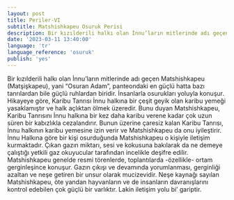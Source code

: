 ```yaml
---
layout: post
title: Periler-VI
subtitle: Matshishkapeu Osuruk Perisi
description: Bir kızılderili halkı olan İnnu’ların mitlerinde adı geçen Matshishkapeu (Matşişkapeu), yani “Osuran Adam”, panteondaki en güçlü hatta bazı tanrılardan bile güçlü ruhlardan biridir. İnsanlarla osurukları yoluyla konuşur.
date: '2023-03-11 13:40:00'
language: 'tr'
language_reference: 'osuruk'
publish: 'yes'
---
```

Bir kızılderili halkı olan İnnu’ların mitlerinde adı geçen Matshishkapeu (Matşişkapeu), yani “Osuran Adam”, panteondaki en güçlü hatta bazı tanrılardan bile güçlü ruhlardan biridir. İnsanlarla osurukları yoluyla konuşur.
Hikayeye göre,  Karibu Tanrısı İnnu halkına bir çeşit geyik olan karibu yemeği yasaklamıştır ve halk açlıktan ölmek üzeredir. Bunu duyan Matshishkapeu, Karibu Tanrısını İnnu halkına bir kez daha karibu verene kadar çok uzun süren bir kabızlıkla cezalandırır. Bunun üzerine çaresiz kalan Karibu Tanrısı, İnnu halkının karibu yemesine izin verir ve Matshishkapeu da onu iyileştirir.
İnnu Halkına göre bir kişi osurduğunda Matshishkapeu o kişiyle iletişim kurmaktadır. Çıkan gazın miktarı, sesi ve kokusuna bakılarak da ne demeye çalıştığı yetkili gaz okuyucular tarafından incelikle deşifre edilir.
Matshishkapeu genelde resmi törenlerde, toplantılarda -özellikle- ortam gerginleşince konuşur. Gazın çıkışı ve devamında yorumlanması, gerginliği azaltan ve neşe getiren bir unsur olarak mucizevidir.
Neşe kaynağı sayılan Matshishkapeu, öte yandan hayvanların ve de insanların davranışlarını kontrol edebilen çok güçlü bir varlıktır. Lakin iletişim yolu bi’ gariptir.
